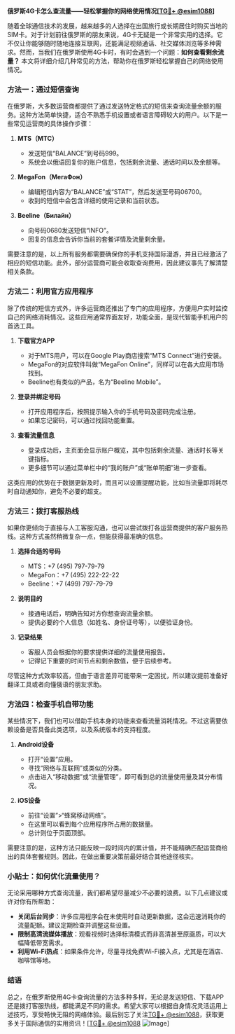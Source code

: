 **俄罗斯4G卡怎么查流量——轻松掌握你的网络使用情况[[TG💪+ @esim1088](https://t.me/s/esim1088)]**

随着全球通信技术的发展，越来越多的人选择在出国旅行或长期居住时购买当地的SIM卡。对于计划前往俄罗斯的朋友来说，4G卡无疑是一个非常实用的选择。它不仅让你能够随时随地连接互联网，还能满足视频通话、社交媒体浏览等多种需求。然而，当我们在俄罗斯使用4G卡时，有时会遇到一个问题：**如何查看剩余流量？** 本文将详细介绍几种常见的方法，帮助你在俄罗斯轻松掌握自己的网络使用情况。

### 方法一：通过短信查询

在俄罗斯，大多数运营商都提供了通过发送特定格式的短信来查询流量余额的服务。这种方法简单快捷，适合不熟悉手机设置或者语言障碍较大的用户。以下是一些常见运营商的具体操作步骤：

1. **MTS（МТС）**
   - 发送短信“BALANCE”到号码999。
   - 系统会以俄语回复你的账户信息，包括剩余流量、通话时间以及余额等。

2. **MegaFon（МегаФон）**
   - 编辑短信内容为“BALANCE”或“STAT”，然后发送至号码06700。
   - 收到的短信中会包含详细的使用记录和当前状态。

3. **Beeline（Билайн）**
   - 向号码0680发送短信“INFO”。
   - 回复的信息会告诉你当前的套餐详情及流量剩余量。

需要注意的是，以上所有服务都需要确保你的手机支持国际漫游，并且已经激活了相应的短信功能。此外，部分运营商可能会收取查询费用，因此建议事先了解清楚相关条款。

### 方法二：利用官方应用程序

除了传统的短信方式外，许多运营商还推出了专门的应用程序，方便用户实时监控自己的网络消耗情况。这些应用通常界面友好，功能全面，是现代智能手机用户的首选工具。

1. **下载官方APP**
   - 对于MTS用户，可以在Google Play商店搜索“MTS Connect”进行安装。
   - MegaFon的对应软件叫做“MegaFon Online”，同样可以在各大应用市场找到。
   - Beeline也有类似的产品，名为“Beeline Mobile”。

2. **登录并绑定号码**
   - 打开应用程序后，按照提示输入你的手机号码及密码完成注册。
   - 如果忘记密码，可以通过找回功能重置。

3. **查看流量信息**
   - 登录成功后，主页面会显示账户概览，其中包括剩余流量、通话时长等关键指标。
   - 更多细节可以通过菜单栏中的“我的账户”或“账单明细”进一步查看。

这类应用的优势在于数据更新及时，而且可以设置提醒功能，比如当流量即将耗尽时自动通知你，避免不必要的超支。

### 方法三：拨打客服热线

如果你更倾向于直接与人工客服沟通，也可以尝试拨打各运营商提供的客户服务热线。这种方式虽然稍微复杂一点，但能获得最准确的信息。

1. **选择合适的号码**
   - MTS：+7 (495) 797-79-79
   - MegaFon：+7 (495) 222-22-22
   - Beeline：+7 (499) 797-79-79

2. **说明目的**
   - 接通电话后，明确告知对方你想查询流量余额。
   - 提供必要的个人信息（如姓名、身份证号等），以便验证身份。

3. **记录结果**
   - 客服人员会根据你的要求提供详细的流量使用报告。
   - 记得记下重要的时间节点和剩余数值，便于后续参考。

尽管这种方式效率较高，但由于语言差异可能带来一定困扰，所以建议提前准备好翻译工具或者向懂俄语的朋友求助。

### 方法四：检查手机自带功能

某些情况下，我们也可以借助手机本身的功能来查看流量消耗情况。不过这需要依赖设备是否具备此类选项，以及系统版本的支持程度。

1. **Android设备**
   - 打开“设置”应用。
   - 寻找“网络与互联网”或类似的分类。
   - 点击进入“移动数据”或“流量管理”，即可看到总的流量使用量及其分布情况。

2. **iOS设备**
   - 前往“设置”>“蜂窝移动网络”。
   - 在这里可以看到每个应用程序所占用的数据量。
   - 总计则位于页面顶部。

需要注意的是，这种方法只能反映一段时间内的累计值，并不能精确匹配运营商给出的具体套餐规则。因此，在做出重要决策前最好结合其他途径核实。

### 小贴士：如何优化流量使用？

无论采用哪种方式查询流量，我们都希望尽量减少不必要的浪费。以下几点建议或许对你有所帮助：

- **关闭后台同步**：许多应用程序会在未使用时自动更新数据，这会迅速消耗你的流量配额。建议定期检查并调整这些设置。
- **限制高清流媒体播放**：观看视频时选择标清模式而非高清甚至原画质，可以大幅降低带宽需求。
- **利用Wi-Fi热点**：如果条件允许，尽量寻找免费Wi-Fi接入点，尤其是在酒店、咖啡馆等地。

### 结语

总之，在俄罗斯使用4G卡查询流量的方法多种多样，无论是发送短信、下载APP还是拨打客服热线，都能满足不同的需求。希望大家可以根据自身情况灵活运用上述技巧，享受畅快无阻的网络体验。最后别忘了关注[TG💪+ @esim1088](https://t.me/s/esim1088)，获取更多关于国际通信的实用资讯！[[TG💪+ @esim1088](https://t.me/s/esim1088) ![Image](https://i.postimg.cc/4NQfJmqS/Snipaste-2025-05-13-00-14-12.png)]